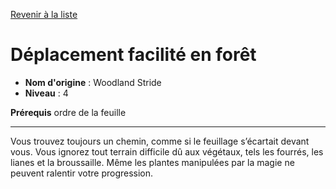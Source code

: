 [Revenir à la liste](list.md)

# Déplacement facilité en forêt

 * **Nom d'origine** : Woodland Stride
 * **Niveau** : 4


<p><strong>Prérequis</strong> ordre de la feuille</p>
<hr>
<p>Vous trouvez toujours un chemin, comme si le feuillage s’écartait devant vous. Vous ignorez tout terrain difficile dû aux végétaux, tels les fourrés, les lianes et la broussaille. Même les plantes manipulées par la magie ne peuvent ralentir votre progression.</p>